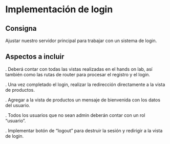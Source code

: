 # Implementación de login

## Consigna

Ajustar nuestro servidor principal para trabajar con un sistema de login.

## Aspectos a incluir

. Deberá contar con todas las vistas realizadas en el hands on lab, así también como las rutas de router para procesar el registro y el login. 

. Una vez completado el login, realizar la redirección directamente a la vista de productos.

. Agregar a la vista de productos un mensaje de bienvenida con los datos del usuario.

. Todos los usuarios que no sean admin deberán contar con un rol “usuario”.

. Implementar botón de “logout” para destruir la sesión y redirigir a la vista de login.